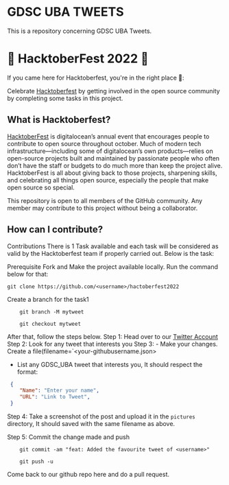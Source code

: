# GDSC UBA TWEETS
This is a repository concerning GDSC UBA Tweets.

# 🎃 HacktoberFest 2022 🎃

If you came here for Hacktoberfest, you're in the right place 🦇️:

Celebrate [Hacktoberfest](https://hacktoberfest.com/) by getting involved in the open source community by completing some tasks in this project.

## What is Hacktoberfest?

[HacktoberFest](https://hacktoberfest.com/) is digitalocean’s annual event that encourages people to contribute to open source throughout october. Much of modern tech infrastructure—including some of digitalocean’s own products—relies on open-source projects built and maintained by passionate people who often don’t have the staff or budgets to do much more than keep the project alive. HacktoberFest is all about giving back to those projects, sharpening skills, and celebrating all things open source, especially the people that make open source so special.


This repository is open to all members of the GitHub community. Any member may contribute to this project without being a collaborator.

## How can I contribute?

Contributions
There is 1 Task available and each task will be considered as valid by the Hacktoberfest team if properly carried out. Below is the task:

Prerequisite Fork and Make the project available locally. Run the command below for that:

    git clone https://github.com/<username>/hactoberfest2022
Create a branch for the task1
```
    git branch -M mytweet

    git checkout mytweet
```
After that, follow the steps below.
Step 1: Head over to our [Twitter Account](https://www.twitter.com/gdsc_uba)
Step 2: Look for any tweet that interests you
Step 3: - Make your changes. Create a file(filename=`<your-githubusername.json>
- List any GDSC_UBA tweet that interests you, It should respect the format:
```json
 {
    "Name": "Enter your name",
    "URL": "Link to Tweet",
 }
 ```
Step 4: Take a screenshot of the post and upload it in the `pictures` directory, It should saved with the same filename as above.

Step 5: Commit the change made and push
```
    git commit -am "feat: Added the favourite tweet of <username>"

    git push -u
```
Come back to our github repo here and do a pull request.
